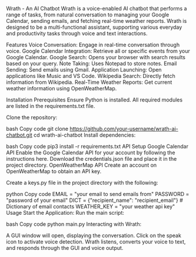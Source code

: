 Wrath - An AI Chatbot
Wrath is a voice-enabled AI chatbot that performs a range of tasks, from natural conversation to managing your Google Calendar, sending emails, and fetching real-time weather reports. Wrath is designed to be a multi-functional assistant, supporting various everyday and productivity tasks through voice and text interactions.

Features
Voice Conversation: Engage in real-time conversation through voice.
Google Calendar Integration: Retrieve all or specific events from your Google Calendar.
Google Search: Opens your browser with search results based on your query.
Note Taking: Uses Notepad to store notes.
Email Sending: Send emails using Gmail.
Application Launching: Open applications like Music and VS Code.
Wikipedia Search: Directly fetch information from Wikipedia.
Real-Time Weather Reports: Get current weather information using OpenWeatherMap.

Installation
Prerequisites
Ensure Python is installed. All required modules are listed in the requirements.txt file.

Clone the repository:

bash
Copy code
git clone https://github.com/your-username/wrath-ai-chatbot.git
cd wrath-ai-chatbot
Install dependencies:

bash
Copy code
pip3 install -r requirements.txt
API Setup
Google Calendar API
Enable the Google Calendar API for your account by following the instructions here.
Download the credentials.json file and place it in the project directory.
OpenWeatherMap API
Create an account on OpenWeatherMap to obtain an API key.

Create a keys.py file in the project directory with the following:

python
Copy code
EMAIL = "your email to send emails from"
PASSWORD = "password of your email"
DICT = {"recipient_name": "recipient_email"}  # Dictionary of email contacts
WEATHER_KEY = "your weather api key"
Usage
Start the Application:
Run the main script:

bash
Copy code
python main.py
Interacting with Wrath:

A GUI window will open, displaying the conversation.
Click on the speak icon to activate voice detection.
Wrath listens, converts your voice to text, and responds through the GUI and voice output.

